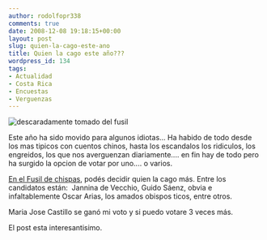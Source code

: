 ```yaml
---
author: rodolfopr338
comments: true
date: 2008-12-08 19:18:15+00:00
layout: post
slug: quien-la-cago-este-ano
title: Quien la cago este año???
wordpress_id: 134
tags:
- Actualidad
- Costa Rica
- Encuestas
- Verguenzas
---
```


![descaradamente tomado del fusil](http://sinjeta.files.wordpress.com/2008/12/antip1.jpg)

Este año ha sido movido para algunos idiotas...
Ha habido de todo desde los mas tipicos con cuentos chinos, hasta los escandalos los ridiculos, los engreidos, los que nos averguenzan diariamente.... en fin hay de todo pero ha surgido la opcion de votar por uno.... o varios.

[En el Fusil de chispas](http://www.fusildechispas.com/2008/12/07/se-busca-anti-personaje-del-ano-2008/), podés decidir quien la cago más.
Entre los candidatos están:  Jannina de Vecchio, Guido Sáenz, obvia e infaltablemente Oscar Arias, los amados obispos ticos, entre otros.

Maria Jose Castillo se ganó mi voto y si puedo votare 3 veces más.

El post esta interesantisimo.

